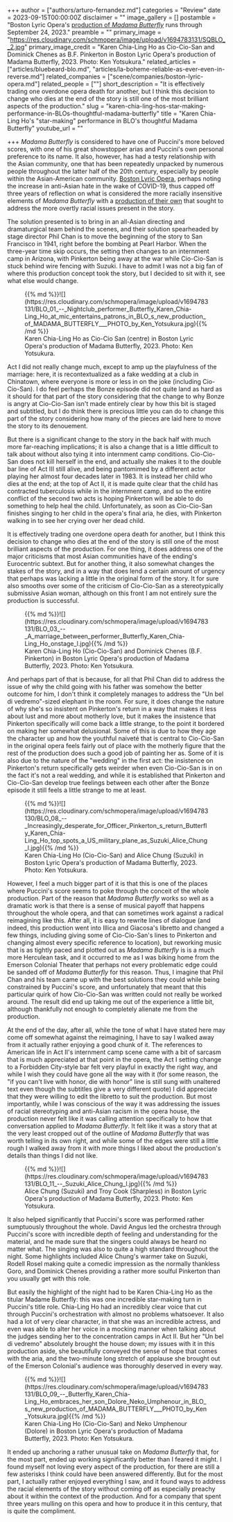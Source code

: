 +++
author = ["authors/arturo-fernandez.md"]
categories = "Review"
date = 2023-09-15T00:00:00Z
disclaimer = ""
image_gallery = []
postamble = "Boston Lyric Opera's [production of _Madama Butterfly_](https://blo.org/butterfly/) runs through September 24, 2023."
preamble = ""
primary_image = "https://res.cloudinary.com/schmopera/image/upload/v1694783131/SQBLO__2.jpg"
primary_image_credit = "Karen Chia-Ling Ho as Cio-Cio-San and Dominick Chenes as B.F. Pinkerton in Boston Lyric Opera's production of Madama Butterfly, 2023. Photo: Ken Yotsukura."
related_articles = ["articles/bluebeard-blo.md", "articles/la-boheme-reliable-as-ever-even-in-reverse.md"]
related_companies = ["scene/companies/boston-lyric-opera.md"]
related_people = [""]
short_description = "It is effectively trading one overdone opera death for another, but I think this decision to change who dies at the end of the story is still one of the most brilliant aspects of the production."
slug = "karen-chia-ling-hos-star-making-performance-in-BLOs-thoughtful-madama-butterfly"
title = "Karen Chia-Ling Ho's "star-making" performance in BLO's thoughtful Madama Butterfly"
youtube_url = ""

+++
_Madama Butterfly_ is considered to have one of Puccini's more beloved scores, with one of his great showstopper arias and Puccini's own personal preference to its name. It also, however, has had a testy relationship with the Asian community, one that has been repeatedly unpacked by numerous people throughout the latter half of the 20th century, especially by people within the Asian-American community. [Boston Lyric Opera](/scene/companies/boston-lyric-opera/), perhaps noting the increase in anti-Asian hate in the wake of COVID-19, thus capped off three years of reflection on what is considered the more racially insensitive elements of _Madama Butterfly_ with a [production of their own](https://blo.org/butterfly/) that sought to address the more overtly racial issues present in the story.

The solution presented is to bring in an all-Asian directing and dramaturgical team behind the scenes, and their solution spearheaded by stage director Phil Chan is to move the beginning of the story to San Francisco in 1941, right before the bombing at Pearl Harbor. When the three-year time skip occurs, the setting then changes to an internment camp in Arizona, with Pinkerton being away at the war while Cio-Cio-San is stuck behind wire fencing with Suzuki. I have to admit I was not a big fan of where this production concept took the story, but I decided to sit with it, see what else would change.

<figure data-type="image">{{% md %}}![](https://res.cloudinary.com/schmopera/image/upload/v1694783131/BLO_01_--_Nightclub_performer_Butterfly_Karen_Chia-Ling_Ho_at_mic_entertains_patrons_in_BLO_s_new_production_of_MADAMA_BUTTERFLY___PHOTO_by_Ken_Yotsukura.jpg){{% /md %}}

<figcaption>Karen Chia-Ling Ho as Cio-Cio San (centre) in Boston Lyric Opera's production of Madama Butterfly, 2023. Photo: Ken Yotsukura.</figcaption>  
</figure>

Act I did not really change much, except to amp up the playfulness of the marriage: here, it is recontextualized as a fake wedding at a club in Chinatown, where everyone is more or less in on the joke (including Cio-Cio-San). I do feel perhaps the Bonze episode did not quite land as hard as it should for that part of the story considering that the change to why Bonze is angry at Cio-Cio-San isn't made entirely clear by how this bit is staged and subtitled, but I do think there is precious little you can do to change this part of the story considering how many of the pieces are laid here to move the story to its denouement. 

But there is a significant change to the story in the back half with much more far-reaching implications; it is also a change that is a little difficult to talk about without also tying it into internment camp conditions. Cio-Cio-San does not kill herself in the end, and actually she makes it to the double bar line of Act III still alive, and being pantomimed by a different actor playing her almost four decades later in 1983. It is instead her child who dies at the end; at the top of Act II, it is made quite clear that the child has contracted tuberculosis while in the internment camp, and so the entire conflict of the second two acts is hoping Pinkerton will be able to do something to help heal the child. Unfortunately, as soon as Cio-Cio-San finishes singing to her child in the opera's final aria, he dies, with Pinkerton walking in to see her crying over her dead child.

It is effectively trading one overdone opera death for another, but I think this decision to change who dies at the end of the story is still one of the most brilliant aspects of the production. For one thing, it does address one of the major criticisms that most Asian communities have of the ending's Eurocentric subtext. But for another thing, it also somewhat changes the stakes of the story, and in a way that does lend a certain amount of urgency that perhaps was lacking a little in the original form of the story. It for sure also smooths over some of the criticism of Cio-Cio-San as a stereotypically submissive Asian woman, although on this front I am not entirely sure the production is successful.

<figure data-type="image">{{% md %}}![](https://res.cloudinary.com/schmopera/image/upload/v1694783131/BLO_03_--_A_marriage_between_performer_Butterfly_Karen_Chia-Ling_Ho_onstage_l.jpg){{% /md %}}

<figcaption>Karen Chia-Ling Ho (Cio-Cio-San) and Dominick Chenes (B.F. Pinkerton) in Boston Lyric Opera's production of Madama Butterfly, 2023. Photo: Ken Yotsukura.</figcaption>  
</figure>

And perhaps part of that is because, for all that Phil Chan did to address the issue of why the child going with his father was somehow the better outcome for him, I don't think it completely manages to address the "Un bel di vedremo"-sized elephant in the room. For sure, it does change the nature of why she's so insistent on Pinkerton's return in a way that makes it less about lust and more about motherly love, but it makes the insistence that Pinkerton specifically will come back a little strange, to the point it bordered on making her somewhat delusional. Some of this is due to how they age the character up and how the youthful naiveté that is central to Cio-Cio-San in the original opera feels fairly out of place with the motherly figure that the rest of the production does such a good job of painting her as. Some of it is also due to the nature of the "wedding" in the first act: the insistence on Pinkerton's return specifically gets weirder when even Cio-Cio-San is in on the fact it's not a real wedding, and while it is established that Pinkerton and Cio-Cio-San develop true feelings between each other after the Bonze episode it still feels a little strange to me at least.

<figure data-type="image">{{% md %}}![](https://res.cloudinary.com/schmopera/image/upload/v1694783130/BLO_08_--_Increasingly_desperate_for_Officer_Pinkerton_s_return_Butterfly_Karen_Chia-Ling_Ho_top_spots_a_US_military_plane_as_Suzuki_Alice_Chung_l.jpg){{% /md %}}

<figcaption>Karen Chia-Ling Ho (Cio-Cio-San) and Alice Chung (Suzuki) in Boston Lyric Opera's production of Madama Butterfly, 2023. Photo: Ken Yotsukura.</figcaption>  
</figure>

However, I feel a much bigger part of it is that this is one of the places where Puccini's score seems to poke through the conceit of the whole production. Part of the reason that _Madama Butterfly_ works so well as a dramatic work is that there is a sense of musical payoff that happens throughout the whole opera, and that can sometimes work against a radical reimagining like this. After all, it is easy to rewrite lines of dialogue (and indeed, this production went into Illica and Giacosa's libretto and changed a few things, including giving some of Cio-Cio-San's lines to Pinkerton and changing almost every specific reference to location), but reworking music that is as tightly paced and plotted out as _Madama Butterfly_ is is a much more Herculean task, and it occurred to me as I was biking home from the Emerson Colonial Theater that perhaps not every problematic edge could be sanded off of _Madama Butterfly_ for this reason. Thus, I imagine that Phil Chan and his team came up with the best solutions they could while being constrained by Puccini's score, and unfortunately that meant that this particular quirk of how Cio-Cio-San was written could not really be worked around. The result did end up taking me out of the experience a little bit, although thankfully not enough to completely alienate me from the production.

At the end of the day, after all, while the tone of what I have stated here may come off somewhat against the reimagining, I have to say I walked away from it actually rather enjoying a good chunk of it. The references to American life in Act II's internment camp scene came with a bit of sarcasm that is much appreciated at that point in the opera, the Act I setting change to a Forbidden City-style bar felt very playful in exactly the right way, and while I wish they could have gone all the way with it (for some reason, the "if you can't live with honor, die with honor" line is still sung with unaltered text even though the subtitles give a very different quote) I did appreciate that they were willing to edit the libretto to suit the production. But most importantly, while I was conscious of the way it was addressing the issues of racial stereotyping and anti-Asian racism in the opera house, the production never felt like it was calling attention specifically to how that conversation applied to _Madama Butterfly_. It felt like it was a story that at the very least cropped out of the outline of _Madama Butterfly_ that was worth telling in its own right, and while some of the edges were still a little rough I walked away from it with more things I liked about the production's details than things I did not like.

<figure data-type="image">{{% md %}}![](https://res.cloudinary.com/schmopera/image/upload/v1694783131/BLO_11_--_Suzuki_Alice_Chung_l.jpg){{% /md %}}

<figcaption>Alice Chung (Suzuki) and Troy Cook (Sharpless) in Boston Lyric Opera's production of Madama Butterfly, 2023. Photo: Ken Yotsukura.</figcaption>  
</figure>

It also helped significantly that Puccini's score was performed rather sumptuously throughout the whole. David Angus led the orchestra through Puccini's score with incredible depth of feeling and understanding for the material, and he made sure that the singers could always be heard no matter what. The singing was also to quite a high standard throughout the night. Some highlights included Alice Chung's warmer take on Suzuki, Rodell Rosel making quite a comedic impression as the normally thankless Goro, and Dominick Chenes providing a rather more soulful Pinkerton than you usually get with this role.

But easily the highlight of the night had to be Karen Chia-Ling Ho as the titular Madame Butterfly: this was one incredible star-making turn in Puccini's title role. Chia-Ling Ho had an incredibly clear voice that cut through Puccini's orchestration with almost no problems whatsoever. It also had a lot of very clear character, in that she was an incredible actress, and even was able to alter her voice in a mocking manner when talking about the judges sending her to the concentration camps in Act II. But her "Un bel di vedremo" absolutely brought the house down; my issues with it in this production aside, she beautifully conveyed the sense of hope that comes with the aria, and the two-minute long stretch of applause she brought out of the Emerson Colonial's audience was thoroughly deserved in every way.

<figure data-type="image">{{% md %}}![](https://res.cloudinary.com/schmopera/image/upload/v1694783131/BLO_09_--_Butterfly_Karen_Chia-Ling_Ho_embraces_her_son_Dolore_Neko_Umphenour_in_BLO_s_new_production_of_MADAMA_BUTTERFLY___PHOTO_by_Ken_Yotsukura.jpg){{% /md %}}

<figcaption>Karen Chia-Ling Ho (Cio-Cio-San) and Neko Umphenour (Dolore) in Boston Lyric Opera's production of Madama Butterfly, 2023. Photo: Ken Yotsukura.</figcaption>  
</figure>

It ended up anchoring a rather unusual take on _Madama Butterfly_ that, for the most part, ended up working significantly better than I feared it might. I found myself not loving every aspect of the production, for there are still a few asterisks I think could have been answered differently. But for the most part, I actually rather enjoyed everything I saw, and it found ways to address the racial elements of the story without coming off as especially preachy about it within the context of the production. And for a company that spent three years mulling on this opera and how to produce it in this century, that is quite the compliment.